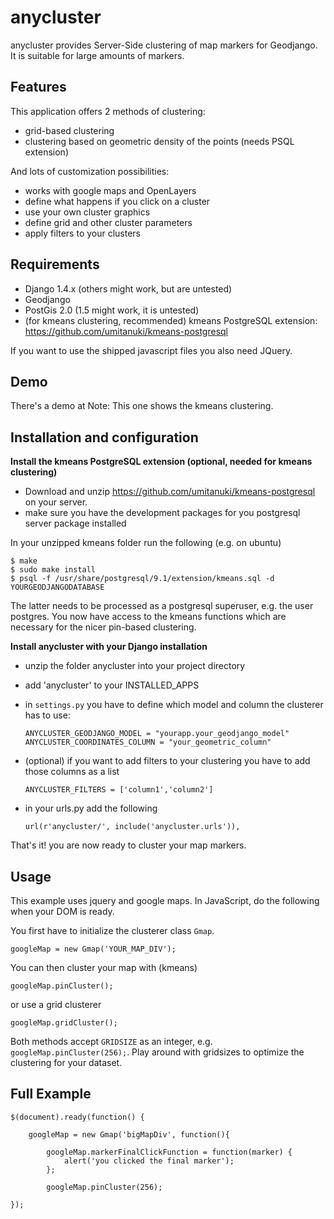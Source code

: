 anycluster
==========

anycluster provides Server-Side clustering of map markers for Geodjango. It is suitable for large amounts of markers.

Features
--------

This application offers 2 methods of clustering:
- grid-based clustering
- clustering based on geometric density of the points (needs PSQL extension)

And lots of customization possibilities:
- works with google maps and OpenLayers
- define what happens if you click on a cluster
- use your own cluster graphics
- define grid and other cluster parameters
- apply filters to your clusters


Requirements
------------

- Django 1.4.x (others might work, but are untested)
- Geodjango
- PostGis 2.0 (1.5 might work, it is untested)
- (for kmeans clustering, recommended) kmeans PostgreSQL extension: https://github.com/umitanuki/kmeans-postgresql

If you want to use the shipped javascript files you also need JQuery.


Demo
----

There's a demo at 
Note: This one shows the kmeans clustering.


Installation and configuration
------------------------------
__Install the kmeans PostgreSQL extension (optional, needed for kmeans clustering)__
- Download and unzip https://github.com/umitanuki/kmeans-postgresql on your server.
- make sure you have the development packages for you postgresql server package installed

In your unzipped kmeans folder run the following (e.g. on ubuntu)

    $ make
    $ sudo make install
    $ psql -f /usr/share/postgresql/9.1/extension/kmeans.sql -d YOURGEODJANGODATABASE

The latter needs to be processed as a postgresql superuser, e.g. the user postgres.
You now have access to the kmeans functions which are necessary for the nicer pin-based clustering.


__Install anycluster with your Django installation__
- unzip the folder anycluster into your project directory
- add 'anycluster' to your INSTALLED_APPS
- in ``settings.py`` you have to define which model and column the clusterer has to use:

    ``ANYCLUSTER_GEODJANGO_MODEL = "yourapp.your_geodjango_model"``
    ``ANYCLUSTER_COORDINATES_COLUMN = "your_geometric_column"``

- (optional) if you want to add filters to your clustering you have to add those columns as a list

    ``ANYCLUSTER_FILTERS = ['column1','column2']``


- in your urls.py add the following

    ``url(r'anycluster/', include('anycluster.urls')),``


That's it! you are now ready to cluster your map markers.


Usage
-----
This example uses jquery and google maps.
In JavaScript, do the following when your DOM is ready.

You first have to initialize the clusterer class ``Gmap``.
  
    googleMap = new Gmap('YOUR_MAP_DIV');
    
You can then cluster your map with (kmeans)

    googleMap.pinCluster();
    
or use a grid clusterer

    googleMap.gridCluster();
    

Both methods accept ``GRIDSIZE`` as an integer, e.g. ``googleMap.pinCluster(256);``. Play around with gridsizes to optimize the clustering for your dataset.


Full Example
------------

    $(document).ready(function() {

        googleMap = new Gmap('bigMapDiv', function(){
        
            googleMap.markerFinalClickFunction = function(marker) {
                alert('you clicked the final marker');
            };
            
            googleMap.pinCluster(256);
        
    });
